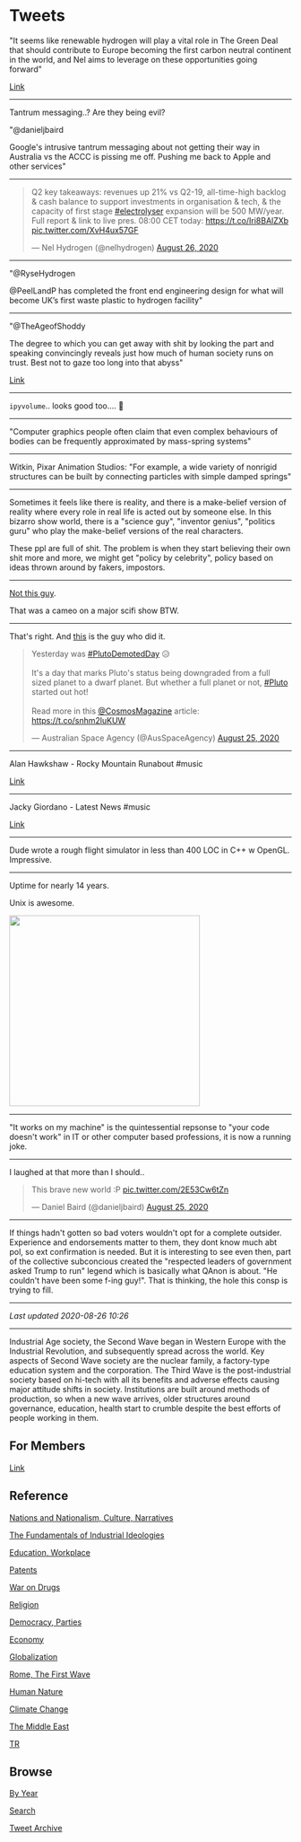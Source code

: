 # Tweets


"It seems like renewable hydrogen will play a vital role in The Green
Deal that should contribute to Europe becoming the first carbon
neutral continent in the world, and Nel aims to leverage on these
opportunities going forward"

[Link](https://www.h2-view.com/story/nel-reiterates-strong-outlook-in-q2-results/)

---

Tantrum messaging..? Are they being evil?

"@danieljbaird

Google's intrusive tantrum messaging about not getting their way in
Australia vs the ACCC is pissing me off. Pushing me back to Apple and
other services"

---

<blockquote class="twitter-tweet"><p lang="en" dir="ltr">Q2 key takeaways: revenues up 21% vs Q2-19, all-time-high backlog &amp; cash balance to support investments in organisation &amp; tech, &amp; the capacity of first stage <a href="https://twitter.com/hashtag/electrolyser?src=hash&amp;ref_src=twsrc%5Etfw">#electrolyser</a> expansion will be 500 MW/year. Full report &amp; link to live pres. 08:00 CET today: <a href="https://t.co/Iri8BAlZXb">https://t.co/Iri8BAlZXb</a> <a href="https://t.co/XvH4ux57GF">pic.twitter.com/XvH4ux57GF</a></p>&mdash; Nel Hydrogen (@nelhydrogen) <a href="https://twitter.com/nelhydrogen/status/1298487632125726720?ref_src=twsrc%5Etfw">August 26, 2020</a></blockquote> <script async src="https://platform.twitter.com/widgets.js" charset="utf-8"></script>

---

"@RyseHydrogen

@PeelLandP has completed the front end engineering design for what
will become UK’s first waste plastic to hydrogen facility"

---

"@TheAgeofShoddy

The degree to which you can get away with shit by looking the part and
speaking convincingly reveals just how much of human society runs on
trust. Best not to gaze too long into that abyss"

[Link](https://twitter.com/TheAgeofShoddy/status/1298501072005115906)

---

`ipyvolume`.. looks good too.... 🤔

---

"Computer graphics people often claim that even complex behaviours of bodies can be frequently
approximated by mass-spring systems"

---

Witkin, Pixar Animation Studios: "For example, a wide variety of
nonrigid structures can be built by connecting particles with simple
damped springs"

---

Sometimes it feels like there is reality, and there is a make-belief
version of reality where every role in real life is acted out by
someone else. In this bizarro show world, there is a "science guy",
"inventor genius", "politics guru" who play the make-belief versions
of the real characters.

These ppl are full of shit. The problem is when they start believing
their own shit more and more, we might get "policy by celebrity",
policy based on ideas thrown around by fakers, impostors.

---

[Not this guy](https://youtu.be/gN_wAVP043g?t=79).

That was a cameo on a major scifi show BTW.

---

That's right. And [this](https://twitter.com/plutokiller/status/1297953753174126594) is the guy who did it.

<blockquote class="twitter-tweet"><p lang="en" dir="ltr">Yesterday was <a href="https://twitter.com/hashtag/PlutoDemotedDay?src=hash&amp;ref_src=twsrc%5Etfw">#PlutoDemotedDay</a> 😥 <br><br>It&#39;s a day that marks Pluto&#39;s status being downgraded from a full sized planet to a dwarf planet. But whether a full planet or not, <a href="https://twitter.com/hashtag/Pluto?src=hash&amp;ref_src=twsrc%5Etfw">#Pluto</a> started out hot! <br><br>Read more in this <a href="https://twitter.com/CosmosMagazine?ref_src=twsrc%5Etfw">@CosmosMagazine</a> article: <a href="https://t.co/snhm2luKUW">https://t.co/snhm2luKUW</a></p>&mdash; Australian Space Agency (@AusSpaceAgency) <a href="https://twitter.com/AusSpaceAgency/status/1298168276036603905?ref_src=twsrc%5Etfw">August 25, 2020</a></blockquote> <script async src="https://platform.twitter.com/widgets.js" charset="utf-8"></script>

---

Alan Hawkshaw - Rocky Mountain Runabout \#music

[Link](https://youtu.be/JExdP1CrfVI)

---

Jacky Giordano - Latest News \#music

[Link](https://youtu.be/4gX0TfZB2CM)

---

Dude wrote a rough flight simulator in less than 400 LOC in C++ w OpenGL. Impressive.

---

Uptime for nearly 14 years.

Unix is awesome.

<img width="340" src="https://pbs.twimg.com/media/EgNFD0UUEAAmvfq?format=jpg&name=small"/>

---

"It works on my machine" is the quintessential repsonse to "your code
doesn't work" in IT or other computer based professions, it is now a
running joke.

---

I laughed at that more than I should..

<blockquote class="twitter-tweet"><p lang="en" dir="ltr">This brave new world :P <a href="https://t.co/2E53Cw6tZn">pic.twitter.com/2E53Cw6tZn</a></p>&mdash; Daniel Baird (@danieljbaird) <a href="https://twitter.com/danieljbaird/status/1298126617026285569?ref_src=twsrc%5Etfw">August 25, 2020</a></blockquote> <script async src="https://platform.twitter.com/widgets.js" charset="utf-8"></script>

---

If things hadn't gotten so bad voters wouldn't opt for a complete
outsider. Experience and endorsements matter to them, they dont know
much abt pol, so ext confirmation is needed. But it is interesting to
see even then, part of the collective subconcious created the
"respected leaders of government asked Trump to run" legend which is
basically what QAnon is about. "He couldn't have been some f-ing
guy!". That is thinking, the hole this consp is trying to fill.

---

*Last updated 2020-08-26 10:26*

---

Industrial Age society, the Second Wave began in Western Europe with
the Industrial Revolution, and subsequently spread across the
world. Key aspects of Second Wave society are the nuclear family, a
factory-type education system and the corporation. The Third Wave is
the post-industrial society based on hi-tech with all its benefits and
adverse effects causing major attitude shifts in society. Institutions
are built around methods of production, so when a new wave arrives,
older structures around governance, education, health start to crumble
despite the best efforts of people working in them.

## For Members

[Link](https://thirdwave-members.herokuapp.com)

## Reference

[Nations and Nationalism, Culture, Narratives](/2013/02/nations-and-nationalism.md)

[The Fundamentals of Industrial Ideologies](/2011/04/fundamentals-of-industrial-ideologies.md)

[Education, Workplace](2017/09/education-workplace.md)

[Patents](/2018/09/patents.md)

[War on Drugs](/2019/11/war-on-drugs.md)

[Religion](/2015/04/god-religion.md)

[Democracy, Parties](/2016/11/democracy.md)

[Economy](/2018/05/economy.md)

[Globalization](/2018/09/globalization.md)

[Rome, The First Wave](/2017/12/rome.md)

[Human Nature](/2020/07/human-nature.md)

[Climate Change](/2018/12/climate.md)

[The Middle East](/2019/07/middleeast.md)

[TR](../tr)

## Browse

[By Year](years.md)

[Search](search.html)

[Tweet Archive](/tweets/README.md)
